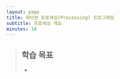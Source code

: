 ```yaml
---
layout: page
title: 파이썬 프로세싱(Processing) 프로그래밍
subtitle: 프로세싱 개요
minutes: 10
---
```

> ## 학습 목표
>
> *   





